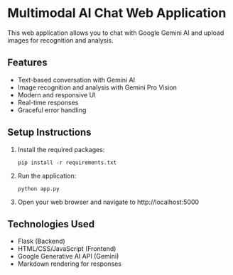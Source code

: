 # Multimodal AI Chat Web Application

This web application allows you to chat with Google Gemini AI and upload images for recognition and analysis.

## Features

- Text-based conversation with Gemini AI
- Image recognition and analysis with Gemini Pro Vision
- Modern and responsive UI
- Real-time responses
- Graceful error handling

## Setup Instructions

1. Install the required packages:
   ```
   pip install -r requirements.txt
   ```

2. Run the application:
   ```
   python app.py
   ```

3. Open your web browser and navigate to http://localhost:5000

## Technologies Used

- Flask (Backend)
- HTML/CSS/JavaScript (Frontend)
- Google Generative AI API (Gemini)
- Markdown rendering for responses
